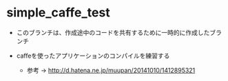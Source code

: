 # simple_caffe_test

- このブランチは、作成途中のコードを共有するために一時的に作成したブランチ

- caffeを使ったアプリケーションのコンパイルを練習する
  - 参考 -> http://d.hatena.ne.jp/muupan/20141010/1412895321
